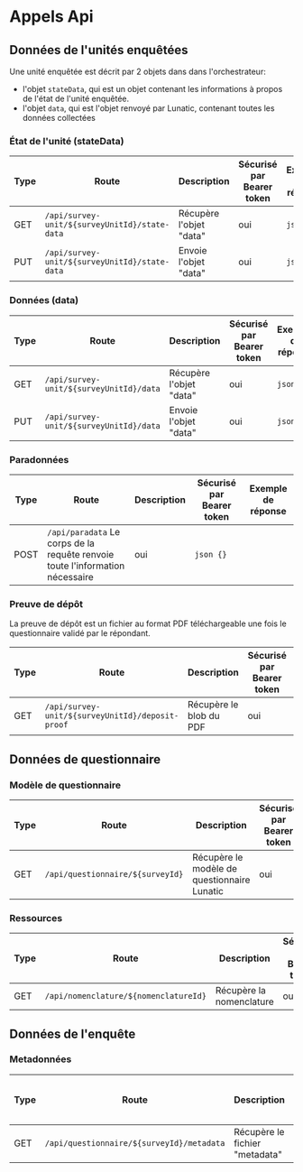 # Appels Api

## Données de l'unités enquêtées

Une unité enquêtée est décrit par 2 objets dans dans l'orchestrateur:

- l'objet `stateData`, qui est un objet contenant les informations à propos de l'état de l'unité enquêtée.
- l'objet `data`, qui est l'objet renvoyé par Lunatic, contenant toutes les données collectées

### État de l'unité (stateData)

| Type | Route                                         | Description             | Sécurisé par Bearer token | Exemple de réponse |
| ---- | --------------------------------------------- | ----------------------- | ------------------------- | ------------------ |
| GET  | `/api/survey-unit/${surveyUnitId}/state-data` | Récupère l'objet "data" | oui                       | `json {}`          |
| PUT  | `/api/survey-unit/${surveyUnitId}/state-data` | Envoie l'objet "data"   | oui                       | `json {}`          |

### Données (data)

| Type | Route                                   | Description             | Sécurisé par Bearer token | Exemple de réponse |
| ---- | --------------------------------------- | ----------------------- | ------------------------- | ------------------ |
| GET  | `/api/survey-unit/${surveyUnitId}/data` | Récupère l'objet "data" | oui                       | `json {}`          |
| PUT  | `/api/survey-unit/${surveyUnitId}/data` | Envoie l'objet "data"   | oui                       | `json {}`          |

### Paradonnées

| Type | Route                                                                         | Description | Sécurisé par Bearer token | Exemple de réponse |
| ---- | ----------------------------------------------------------------------------- | ----------- | ------------------------- | ------------------ |
| POST | `/api/paradata` Le corps de la requête renvoie toute l'information nécessaire | oui         | `json {}`                 |

### Preuve de dépôt

La preuve de dépôt est un fichier au format PDF téléchargeable une fois le questionnaire validé par le répondant.

| Type | Route                                            | Description             | Sécurisé par Bearer token | Exemple de réponse |
| ---- | ------------------------------------------------ | ----------------------- | ------------------------- | ------------------ |
| GET  | `/api/survey-unit/${surveyUnitId}/deposit-proof` | Récupère le blob du PDF | oui                       | Fichier PDF        |

## Données de questionnaire

### Modèle de questionnaire

| Type | Route                            | Description                                 | Sécurisé par Bearer token | Exemple de réponse |
| ---- | -------------------------------- | ------------------------------------------- | ------------------------- | ------------------ |
| GET  | `/api/questionnaire/${surveyId}` | Récupère le modèle de questionnaire Lunatic | oui                       | `json {}`          |

### Ressources

| Type | Route                                 | Description              | Sécurisé par Bearer token | Exemple de réponse |
| ---- | ------------------------------------- | ------------------------ | ------------------------- | ------------------ |
| GET  | `/api/nomenclature/${nomenclatureId}` | Récupère la nomenclature | oui ?                     | `json {}`          |

## Données de l'enquête

### Metadonnées

| Type | Route                                     | Description                    | Sécurisé par Bearer token | Exemple de réponse |
| ---- | ----------------------------------------- | ------------------------------ | ------------------------- | ------------------ |
| GET  | `/api/questionnaire/${surveyId}/metadata` | Récupère le fichier "metadata" | non                       | `json {}`          |
